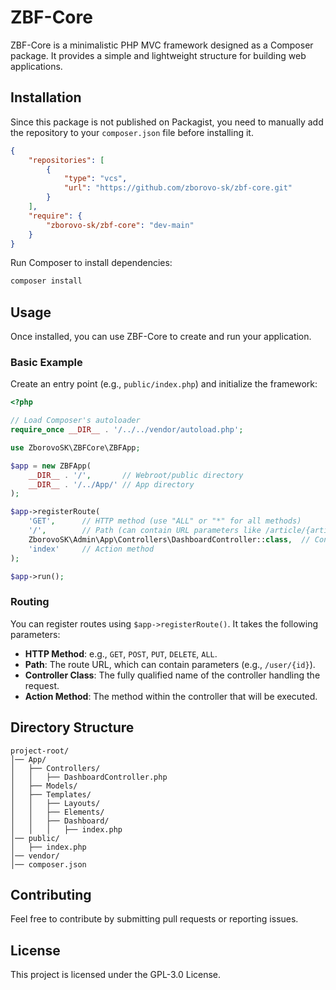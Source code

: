 
# ZBF-Core

ZBF-Core is a minimalistic PHP MVC framework designed as a Composer package. It provides a simple and lightweight structure for building web applications.

## Installation

Since this package is not published on Packagist, you need to manually add the repository to your `composer.json` file before installing it.

```json
{
    "repositories": [
        {
            "type": "vcs",
            "url": "https://github.com/zborovo-sk/zbf-core.git"
        }
    ],
    "require": {
        "zborovo-sk/zbf-core": "dev-main"
    }
}
```

Run Composer to install dependencies:

```sh
composer install
```

## Usage

Once installed, you can use ZBF-Core to create and run your application.

### Basic Example

Create an entry point (e.g., `public/index.php`) and initialize the framework:

```php
<?php

// Load Composer's autoloader
require_once __DIR__ . '/../../vendor/autoload.php';

use ZborovoSK\ZBFCore\ZBFApp;

$app = new ZBFApp(
    __DIR__ . '/',       // Webroot/public directory
    __DIR__ . '/../App/' // App directory
);

$app->registerRoute(
    'GET',      // HTTP method (use "ALL" or "*" for all methods)
    '/',        // Path (can contain URL parameters like /article/{article_id})
    ZborovoSK\Admin\App\Controllers\DashboardController::class,  // Controller class
    'index'     // Action method
);

$app->run();
```

### Routing

You can register routes using `$app->registerRoute()`. It takes the following parameters:

- **HTTP Method**: e.g., `GET`, `POST`, `PUT`, `DELETE`, `ALL`.
- **Path**: The route URL, which can contain parameters (e.g., `/user/{id}`).
- **Controller Class**: The fully qualified name of the controller handling the request.
- **Action Method**: The method within the controller that will be executed.

## Directory Structure

```
project-root/
│── App/
│   ├── Controllers/
│   │   ├── DashboardController.php
│   ├── Models/
│   ├── Templates/
│   │   ├── Layouts/
│   │   ├── Elements/
│   │   ├── Dashboard/
│   │   │   ├── index.php
│── public/
│   ├── index.php
│── vendor/
│── composer.json
```

## Contributing

Feel free to contribute by submitting pull requests or reporting issues.

## License

This project is licensed under the GPL-3.0 License.

